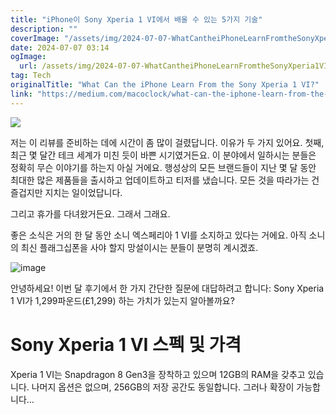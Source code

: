 ```yaml
---
title: "iPhone이 Sony Xperia 1 VI에서 배울 수 있는 5가지 기술"
description: ""
coverImage: "/assets/img/2024-07-07-WhatCantheiPhoneLearnFromtheSonyXperia1VI_0.png"
date: 2024-07-07 03:14
ogImage: 
  url: /assets/img/2024-07-07-WhatCantheiPhoneLearnFromtheSonyXperia1VI_0.png
tag: Tech
originalTitle: "What Can the iPhone Learn From the Sony Xperia 1 VI?"
link: "https://medium.com/macoclock/what-can-the-iphone-learn-from-the-sony-xperia-1-vi-2ddc886e4a63"
---
```



<img src="/assets/img/2024-07-07-WhatCantheiPhoneLearnFromtheSonyXperia1VI_0.png" />

저는 이 리뷰를 준비하는 데에 시간이 좀 많이 걸렸답니다. 이유가 두 가지 있어요. 첫째, 최근 몇 달간 테크 세계가 미친 듯이 바쁜 시기였거든요. 이 분야에서 일하시는 분들은 정확히 무슨 이야기를 하는지 아실 거에요. 행성상의 모든 브랜드들이 지난 몇 달 동안 최대한 많은 제품들을 출시하고 업데이트하고 티저를 냈습니다. 모든 것을 따라가는 건 즐겁지만 지치는 일이었답니다.

그리고 휴가를 다녀왔거든요. 그래서 그래요.

좋은 소식은 거의 한 달 동안 소니 엑스페리아 1 VI를 소지하고 있다는 거에요. 아직 소니의 최신 플래그십폰을 사야 할지 망설이시는 분들이 분명히 계시겠죠.

<div class="content-ad"></div>

![image](/assets/img/2024-07-07-WhatCantheiPhoneLearnFromtheSonyXperia1VI_1.png)

안녕하세요! 이번 달 후기에서 한 가지 간단한 질문에 대답하려고 합니다: Sony Xperia 1 VI가 1,299파운드(£1,299) 하는 가치가 있는지 알아볼까요?

# Sony Xperia 1 VI 스펙 및 가격

Xperia 1 VI는 Snapdragon 8 Gen3을 장착하고 있으며 12GB의 RAM을 갖추고 있습니다. 나머지 옵션은 없으며, 256GB의 저장 공간도 동일합니다. 그러나 확장이 가능합니다…